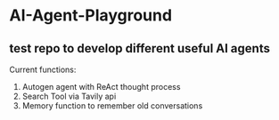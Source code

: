 # AI-Agent-Playground
## test repo to develop different useful AI agents

Current functions:
1. Autogen agent with ReAct thought process
2. Search Tool via Tavily api
3. Memory function to remember old conversations

